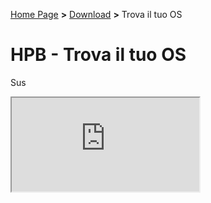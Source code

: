 [Home Page](https://dev.hpbdev.cf/) **>** [Download](https://dev.hpbdev.cf/download) **>** Trova il tuo OS

# HPB - Trova il tuo OS

Sus

<iframe src="https://mrw.it/">

